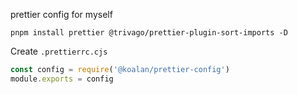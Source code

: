 prettier config for myself

```shell
pnpm install prettier @trivago/prettier-plugin-sort-imports -D
```

Create `.prettierrc.cjs`

```js
const config = require('@koalan/prettier-config')
module.exports = config
```
